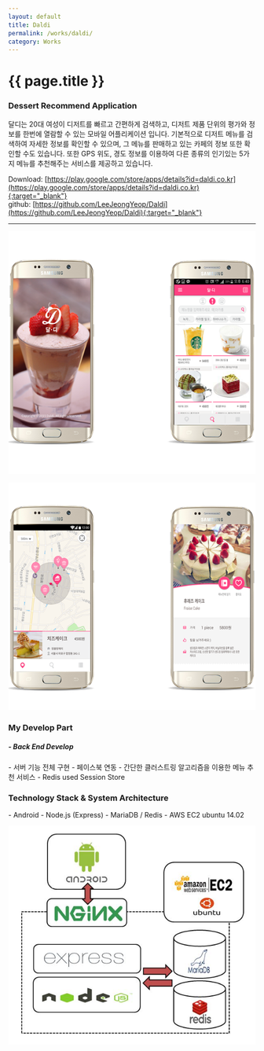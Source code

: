 ```yaml
---
layout: default
title: Daldi
permalink: /works/daldi/
category: Works
---
```


# {{ page.title }}

### Dessert Recommend Application

달디는 20대 여성이 디저트를 빠르고 간편하게 검색하고, 디저트 제품 단위의 평가와 정보를 한번에 열람할 수 있는 모바일 어플리케이션 입니다. 기본적으로 디저트 메뉴를 검색하여 자세한 정보를 확인할 수 있으며, 그 메뉴를 판매하고 있는 카페의 정보 또한 확인할 수도 있습니다. 또한 GPS 위도, 경도 정보를 이용하여 다른 종류의 인기있는 5가지 메뉴를 추천해주는 서비스를 제공하고 있습니다.

Download: [https://play.google.com/store/apps/details?id=daldi.co.kr](https://play.google.com/store/apps/details?id=daldi.co.kr){:target="_blank"}  
github: [https://github.com/LeeJeongYeop/Daldi](https://github.com/LeeJeongYeop/Daldi){:target="_blank"}

---
<p align="center"><img src="/img/daldi/daldi1.png" alt="Daldi" class="img-responsive"/></p>
<p align="center"><img src="/img/daldi/daldi2.png" alt="Daldi" class="img-responsive"/></p>

<h3 class="section">My Develop Part</h3>
<h5> - Back End Develop</h5>
- 서버 기능 전체 구현
- 페이스북 연동
- 간단한 클러스트링 알고리즘을 이용한 메뉴 추천 서비스
- Redis used Session Store

<h3 class="section">Technology Stack & System Architecture</h3>
- Android
- Node.js (Express)
- MariaDB / Redis
- AWS EC2 ubuntu 14.02

<p align="center"><img src="/img/daldi/daldi_a.JPG" alt="Daldi" class="img-responsive"/></p>